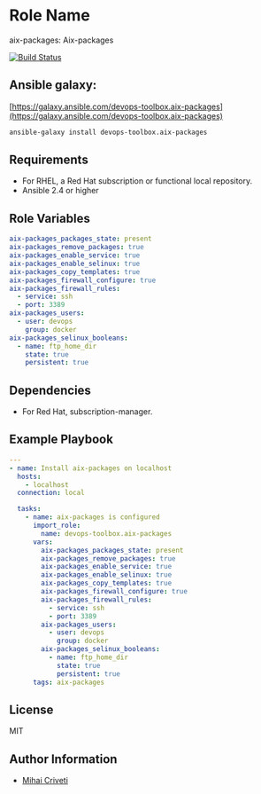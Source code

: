 Role Name
=========

aix-packages: Aix-packages

[![Build Status](https://travis-ci.org/cmihai-ansible/aix-packages.svg?branch=master)](https://travis-ci.org/cmihai-ansible/aix-packages)

Ansible galaxy:
---------------

[https://galaxy.ansible.com/devops-toolbox.aix-packages](https://galaxy.ansible.com/devops-toolbox.aix-packages)

```bash
ansible-galaxy install devops-toolbox.aix-packages
```

Requirements
------------

- For RHEL, a Red Hat subscription or functional local repository.
- Ansible 2.4 or higher

Role Variables
--------------

```yaml
aix-packages_packages_state: present
aix-packages_remove_packages: true
aix-packages_enable_service: true
aix-packages_enable_selinux: true
aix-packages_copy_templates: true
aix-packages_firewall_configure: true
aix-packages_firewall_rules:
  - service: ssh
  - port: 3389
aix-packages_users:
  - user: devops
    group: docker
aix-packages_selinux_booleans:
  - name: ftp_home_dir
    state: true
    persistent: true
```

Dependencies
------------

- For Red Hat, subscription-manager.

Example Playbook
----------------

```yaml
---
- name: Install aix-packages on localhost
  hosts:
    - localhost
  connection: local

  tasks:
    - name: aix-packages is configured
      import_role:
        name: devops-toolbox.aix-packages
      vars:
        aix-packages_packages_state: present
        aix-packages_remove_packages: true
        aix-packages_enable_service: true
        aix-packages_enable_selinux: true
        aix-packages_copy_templates: true
        aix-packages_firewall_configure: true
        aix-packages_firewall_rules:
          - service: ssh
          - port: 3389
        aix-packages_users:
          - user: devops
            group: docker
        aix-packages_selinux_booleans:
          - name: ftp_home_dir
            state: true
            persistent: true
      tags: aix-packages
```

License
-------

MIT

Author Information
------------------

- [Mihai Criveti](https://www.linkedin.com/in/devops-toolbox.)
